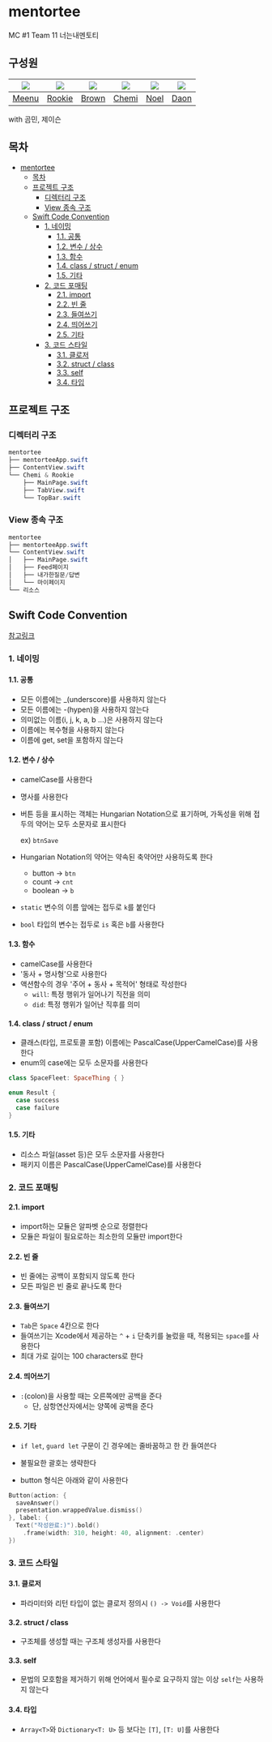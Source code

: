 # mentortee

MC #1 Team 11 너는내멘토티

## 구성원

|<img src="https://github.com/taek0622.png">|<img src="https://github.com/Rookie0031.png">|<img src="https://github.com/deslog.png">|<img src="https://github.com/MMMIIIN.png">|<img src="https://github.com/GODNOEL.png">|<img src="https://github.com/jola7373.png">|
|:-:|:-:|:-:|:-:|:-:|:-:|
|[Meenu](https://github.com/taek0622)|[Rookie](https://github.com/Rookie0031)|[Brown](https://github.com/deslog)|[Chemi](https://github.com/MMMIIIN)|[Noel](https://github.com/GODNOEL)|[Daon](https://github.com/jola7373)|

with 곰민, 제이슨

## 목차 <a name="toc"></a>

- [mentortee](#mentortee)
  * [목차](#toc)
  * [프로젝트 구조](#project-structure)
    + [디렉터리 구조](#directory-structure)
    + [View 종속 구조](#view-dependency-structure)
  * [Swift Code Convention](#swift-code-convention)
    + [1. 네이밍](#1-naming)
      - [1.1. 공통](#1-1-common)
      - [1.2. 변수 / 상수](#1-2-variable)
      - [1.3. 함수](#1-3-function)
      - [1.4. class / struct / enum](#1-4-class-struct-enum)
      - [1.5. 기타](#1-5-etc)
    + [2. 코드 포매팅](#2-code-formatting)
      - [2.1. import](#2-1-import)
      - [2.2. 빈 줄](#2-2-blank-line)
      - [2.3. 들여쓰기](#2-3-indent)
      - [2.4. 띄어쓰기](#2-4-spacing)
      - [2.5. 기타](#2-5-etc)
    + [3. 코드 스타일](#3-code-style)
      - [3.1. 클로저](#3-1-closure)
      - [3.2. struct / class](#3-2-struct-class)
      - [3.3. self](#3-3-self)
      - [3.4. 타입](#3-4-type)

## 프로젝트 구조 <a name="project-structure"></a>

### 디렉터리 구조 <a name="directory-structure"></a>

```powershell
mentortee
├── mentorteeApp.swift
├── ContentView.swift
└── Chemi & Rookie
    ├── MainPage.swift
    ├── TabView.swift
    └── TopBar.swift
```

### View 종속 구조 <a name="view-dependency-structure"></a>

```powershell
mentortee
├── mentorteeApp.swift
└── ContentView.swift
│   ├── MainPage.swift
│   ├── Feed페이지
│   ├── 내가한질문/답변
│   └── 마이페이지
└── 리소스
```



## Swift Code Convention

[참고링크](https://jusung.github.io/Swift-Code-Convention/)

### 1. 네이밍 <a name="1-naming"></a>

#### 1.1. 공통 <a name="1-1-common"></a>

- 모든 이름에는 _(underscore)를 사용하지 않는다
- 모든 이름에는 -(hypen)을 사용하지 않는다
- 의미없는 이름(i, j, k, a, b ...)은 사용하지 않는다
- 이름에는 복수형을 사용하지 않는다
- 이름에 get, set을 포함하지 않는다

#### 1.2. 변수 / 상수 <a name="1-2-variable"></a>

- camelCase를 사용한다

- 명사를 사용한다

- 버튼 등을 표시하는 객체는 Hungarian Notation으로 표기하며, 가독성을 위해 접두의 약어는 모두 소문자로 표시한다

  ex) `btnSave`

- Hungarian Notation의 약어는 약속된 축약어만 사용하도록 한다

  - button -> `btn`
  - count -> `cnt`
  - boolean -> `b`

- `static` 변수의 이름 앞에는 접두로 `k`를 붙인다

- `bool` 타입의 변수는 접두로 `is` 혹은 `b`를 사용한다

#### 1.3. 함수 <a name="1-3-function"></a>

- camelCase를 사용한다
- '동사 + 명사형'으로 사용한다
- 액션함수의 경우 '주어 + 동사 + 목적어' 형태로 작성한다
  - `will`: 특정 행위가 일어나기 직전을 의미
  - `did`: 특정 행위가 일어난 직후를 의미

#### 1.4. class / struct / enum <a name="1-4-class-struct-enum"></a>

- 클래스(타입, 프로토콜 포함) 이름에는 PascalCase(UpperCamelCase)를 사용한다
- enum의 case에는 모두 소문자를 사용한다

```swift
class SpaceFleet: SpaceThing { }

enum Result {
  case success
  case failure
}
```

#### 1.5. 기타 <a name="1-5-etc"></a>

- 리소스 파일(asset 등)은 모두 소문자를 사용한다
- 패키지 이름은 PascalCase(UpperCamelCase)를 사용한다



### 2. 코드 포매팅 <a name="2-code-formatting"></a>

#### 2.1. import <a name="2-1-import"></a>

- import하는 모듈은 알파벳 순으로 정렬한다
- 모듈은 파일이 필요로하는 최소한의 모듈만 import한다

#### 2.2. 빈 줄 <a name="2-2-blank-line"></a>

- 빈 줄에는 공백이 포함되지 않도록 한다
- 모든 파일은 빈 줄로 끝나도록 한다

#### 2.3. 들여쓰기 <a name="2-3-indent"></a>

- `Tab`은  `Space` 4칸으로 한다
- 들여쓰기는 Xcode에서 제공하는 `^` + `i` 단축키를 눌렀을 때, 적용되는 `space`를 사용한다
- 최대 가로 길이는 100 characters로 한다

#### 2.4. 띄어쓰기 <a name="2-4-spacing"></a>

- `:`(colon)을 사용할 때는 오른쪽에만 공백을 준다
  - 단, 삼항연산자에서는 양쪽에 공백을 준다

#### 2.5. 기타 <a name="2-5-etc"></a>

- `if let`, `guard let` 구문이 긴 경우에는 줄바꿈하고 한 칸 들여쓴다

- 불필요한 괄호는 생략한다
- button 형식은 아래와 같이 사용한다

```swift
Button(action: {
  saveAnswer()
  presentation.wrappedValue.dismiss()
}, label: {
  Text("작성완료:)").bold()
  	.frame(width: 310, height: 40, alignment: .center)
})
```



### 3. 코드 스타일 <a name="3-code-style"></a>

#### 3.1. 클로저 <a name="3-1-closure"></a>

- 파라미터와 리턴 타입이 없는 클로저 정의시 `() -> Void`를 사용한다

#### 3.2. struct / class <a name="3-2-struct-class"></a>

- 구조체를 생성할 때는 구조체 생성자를 사용한다

#### 3.3. self <a name="3-3-self"></a>

- 문법의 모호함을 제거하기 위해 언어에서 필수로 요구하지 않는 이상 `self`는 사용하지 않는다

#### 3.4. 타입 <a name="3-4-type"></a>

- `Array<T>`와 `Dictionary<T: U>` 등 보다는 `[T]`, `[T: U]`를 사용한다

